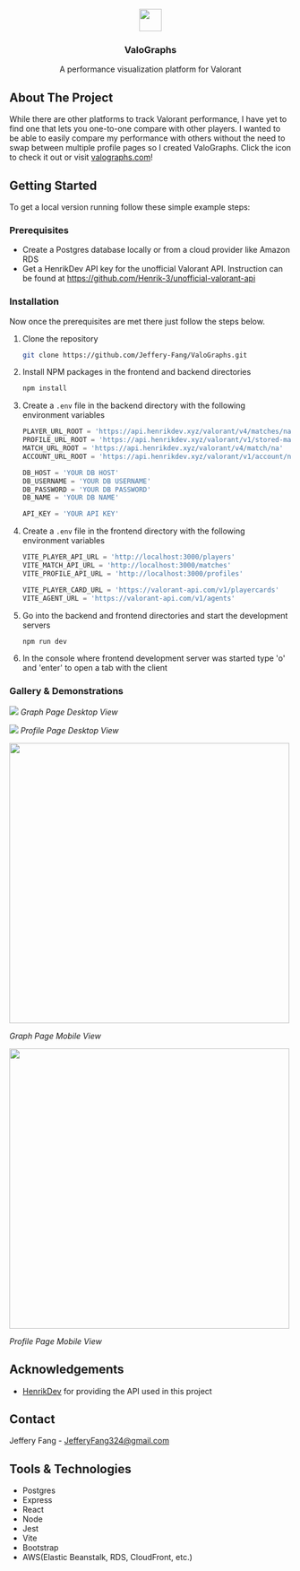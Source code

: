 <br />
<div align="center">
  <a href="https://Valographs.com">
    <img src='https://github.com/user-attachments/assets/b219ac30-3fce-459c-9fdc-8e027debbdc7' height='40' width='40'>
  </a>
  <h3 align="center">ValoGraphs</h3>
  <p align="center">
    A performance visualization platform for Valorant
    <br />
  </p>
</div>

## About The Project

While there are other platforms to track Valorant performance, I have yet to find one that lets you one-to-one compare with other players. I wanted to be able to easily compare my performance with others without the need to swap between multiple profile pages so I created ValoGraphs. Click the icon to check it out or visit [valographs.com](https://valographs.com)!

## Getting Started

To get a local version running follow these simple example steps:

### Prerequisites

-   Create a Postgres database locally or from a cloud provider like Amazon RDS
-   Get a HenrikDev API key for the unofficial Valorant API. Instruction can be found at https://github.com/Henrik-3/unofficial-valorant-api

### Installation

Now once the prerequisites are met there just follow the steps below.

1. Clone the repository

    ```sh
    git clone https://github.com/Jeffery-Fang/ValoGraphs.git
    ```

2. Install NPM packages in the frontend and backend directories

    ```sh
    npm install
    ```

3. Create a `.env` file in the backend directory with the following environment variables

    ```js
    PLAYER_URL_ROOT = 'https://api.henrikdev.xyz/valorant/v4/matches/na/pc'
    PROFILE_URL_ROOT = 'https://api.henrikdev.xyz/valorant/v1/stored-matches/na'
    MATCH_URL_ROOT = 'https://api.henrikdev.xyz/valorant/v4/match/na'
    ACCOUNT_URL_ROOT = 'https://api.henrikdev.xyz/valorant/v1/account/na'

    DB_HOST = 'YOUR DB HOST'
    DB_USERNAME = 'YOUR DB USERNAME'
    DB_PASSWORD = 'YOUR DB PASSWORD'
    DB_NAME = 'YOUR DB NAME'

    API_KEY = 'YOUR API KEY'
    ```

4. Create a `.env` file in the frontend directory with the following environment variables

    ```js
    VITE_PLAYER_API_URL = 'http://localhost:3000/players'
    VITE_MATCH_API_URL = 'http://localhost:3000/matches'
    VITE_PROFILE_API_URL = 'http://localhost:3000/profiles'

    VITE_PLAYER_CARD_URL = 'https://valorant-api.com/v1/playercards'
    VITE_AGENT_URL = 'https://valorant-api.com/v1/agents'
    ```

5. Go into the backend and frontend directories and start the development servers

    ```sh
    npm run dev
    ```

6. In the console where frontend development server was started type 'o' and 'enter' to open a tab with the client

### Gallery & Demonstrations

<img src='https://github.com/user-attachments/assets/1f284bd9-cb90-4b13-8087-dd85a4480df4'></img>
_Graph Page Desktop View_

<img src='https://github.com/user-attachments/assets/2eb82719-7463-4b22-9c37-7f76d6af804b'></img>
_Profile Page Desktop View_

<img src='https://github.com/user-attachments/assets/8e68be93-91ed-4c1e-a98e-ae2d1013db34' width="auto" height="500"></img>

_Graph Page Mobile View_

<img src='https://github.com/user-attachments/assets/65b598e8-e2cf-4312-ae90-edc61489301b' width="auto" height="500"></img>

_Profile Page Mobile View_

## Acknowledgements

-   [HenrikDev](https://github.com/Henrik-3/unofficial-valorant-api) for providing the API used in this project

## Contact

Jeffery Fang - JefferyFang324@gmail.com

## Tools & Technologies

-   Postgres
-   Express
-   React
-   Node
-   Jest
-   Vite
-   Bootstrap
-   AWS(Elastic Beanstalk, RDS, CloudFront, etc.)

